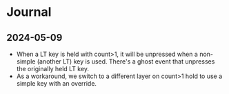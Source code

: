 # Journal

## 2024-05-09

- When a LT key is held with count>1, it will be unpressed when a non-simple (another LT) key is used. There's a ghost event that unpresses the originally held LT key.
- As a workaround, we switch to a different layer on count>1 hold to use a simple key with an override.